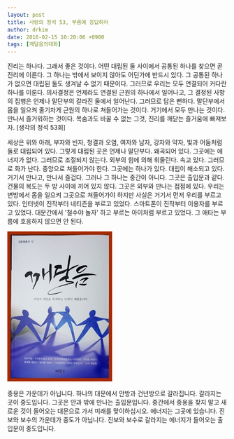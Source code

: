 ```yaml
---
layout: post
title: 사랑의 정석 53, 부름에 응답하라
author: drkim
date: 2016-02-15 10:20:06 +0900
tags: [깨달음의대화]
---
```

진리는 하나다. 그래서 좋은 것이다. 어떤 대립된 둘 사이에서 공통된 하나를 찾으면 곧 진리에 이른다. 그 하나는 밖에서 보이지 않아도 어딘가에 반드시 있다. 그 공통된 하나가 없으면 대립된 둘도 생겨날 수 없기 때문이다. 그러므로 우리는 모두 연결되어 커다란 하나를 이룬다. 의사결정은 언제라도 연결된 근원의 하나에서 일어나고, 그 결정된 사항의 집행은 언제나 말단부의 갈라진 둘에서 일어난다. 그러므로 답은 뻔하다. 말단부에서 몸을 일으켜 줄기차게 근원의 하나로 쳐들어가는 것이다. 거기에서 모두 만나는 것이다. 만나서 즐거워하는 것이다. 목숨과도 바꿀 수 없는 그것, 진리를 깨닫는 즐거움에 빠져보자. [생각의 정석 53회] 

  


세상은 위와 아래, 부자와 빈자, 청결과 오염, 여자와 남자, 강자와 약자, 빛과 어둠처럼 둘로 대립되어 있다. 그렇게 대립된 곳은 언제나 말단부다. 왜곡되어 있다. 그곳에는 에너지가 없다. 그러므로 조절되지 않는다. 외부의 힘에 의해 휘둘린다. 속고 있다. 그러므로 화가 난다. 중앙으로 쳐들어가야 한다. 그곳에는 하나가 있다. 대립이 해소되고 있다. 거기서 만나고, 만나서 즐겁다. 그러나 그 하나는 중간이 아니다. 그곳은 출입문과 같다. 건물의 복도는 두 방 사이에 끼어 있지 않다. 그곳은 외부와 만나는 접점에 있다. 우리는 변방에서 몸을 일으켜 그곳으로 쳐들어가야 하지만 사실은 거기서 먼저 우리를 부르고 있다. 인터넷이 진작부터 네티즌을 부르고 있었다. 스마트폰이 진작부터 이용자를 부르고 있었다. 대문간에서 '철수야 놀자' 하고 부르는 아이처럼 부르고 있었다. 그 애타는 부름에 호응하지 않으면 안 된다.

  


![](/files/attach/images/198/856/674/aDSC01523.JPG)

  


중용은 가운데가 아닙니다. 하나의 대문에서 안방과 건넌방으로 갈라집니다. 갈라지는 곳이 중도입니다. 그곳은 안과 밖에 만나는 출입문입니다. 중간에서 중용을 찾지 말고 새로운 것이 들어오는 대문으로 가서 미래를 맞이하십시오. 에너지는 그곳에 있습니다. 진보와 보수의 가운데가 중도가 아닙니다. 진보와 보수로 갈라지는 에너지가 들어오는 출입문이 중도입니다.